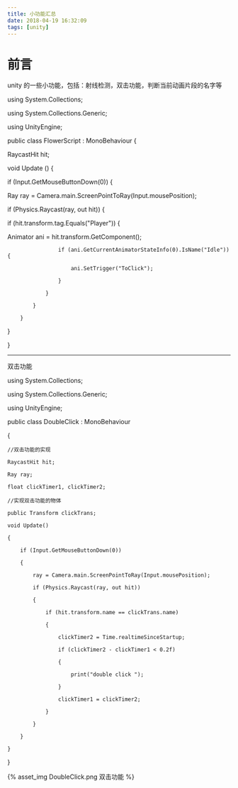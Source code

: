 ```yaml
---
title: 小功能汇总
date: 2018-04-19 16:32:09
tags: [unity]
---
```

# 前言

unity 的一些小功能，包括：射线检测，双击功能，判断当前动画片段的名字等

<!--more-->

using System.Collections;

using System.Collections.Generic;

using UnityEngine;

public class FlowerScript : MonoBehaviour {

RaycastHit hit;

void Update () {

if (Input.GetMouseButtonDown(0)) {

Ray ray = Camera.main.ScreenPointToRay(Input.mousePosition);

if (Physics.Raycast(ray, out hit)) {

if (hit.transform.tag.Equals("Player")) {

Animator ani = hit.transform.GetComponent<Animator>();

                    if (ani.GetCurrentAnimatorStateInfo(0).IsName("Idle")) {

                        ani.SetTrigger("ToClick");

                    }

                }

            }

        }

   }

}

--------------------------

双击功能

using System.Collections;

using System.Collections.Generic;

using UnityEngine;

public class DoubleClick : MonoBehaviour

{

    //双击功能的实现

    RaycastHit hit;

    Ray ray;

    float clickTimer1, clickTimer2;

    //实现双击功能的物体

    public Transform clickTrans;

    void Update()

    {

        if (Input.GetMouseButtonDown(0))

        {

            ray = Camera.main.ScreenPointToRay(Input.mousePosition);

            if (Physics.Raycast(ray, out hit))

            {

                if (hit.transform.name == clickTrans.name)

                {

                    clickTimer2 = Time.realtimeSinceStartup;

                    if (clickTimer2 - clickTimer1 < 0.2f)

                    {

                        print("double click ");

                    }

                    clickTimer1 = clickTimer2;

                }

            }

        }

    }

}

{% asset_img DoubleClick.png 双击功能 %}



